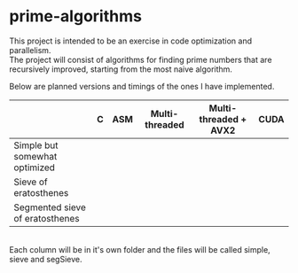 # prime-algorithms
This project is intended to be an exercise in code optimization and parallelism.  
The project will consist of algorithms for finding prime numbers that are recursively improved, 
starting from the most naive algorithm.  

Below are planned versions and timings of the ones I have implemented.
  
|                                 | C | ASM | Multi-threaded |  Multi-threaded + AVX2 | CUDA |
|---------------------------------|---|-----|----------------|------------------------|------|
| Simple but somewhat optimized   |   |     |                |                        |      |
| Sieve of eratosthenes           |   |     |                |                        |      |
| Segmented sieve of eratosthenes |   |     |                |                        |       

&nbsp;  
Each column will be in it's own folder and the files will be called simple, sieve and segSieve.
